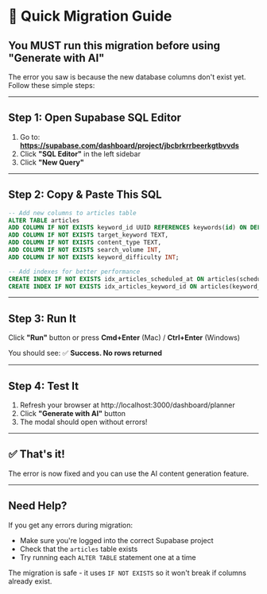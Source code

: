 # 🚀 Quick Migration Guide

## You MUST run this migration before using "Generate with AI"

The error you saw is because the new database columns don't exist yet. Follow these simple steps:

---

## Step 1: Open Supabase SQL Editor

1. Go to: **https://supabase.com/dashboard/project/jbcbrkrrbeerkgtbvvds**
2. Click **"SQL Editor"** in the left sidebar
3. Click **"New Query"**

---

## Step 2: Copy & Paste This SQL

```sql
-- Add new columns to articles table
ALTER TABLE articles
ADD COLUMN IF NOT EXISTS keyword_id UUID REFERENCES keywords(id) ON DELETE SET NULL,
ADD COLUMN IF NOT EXISTS target_keyword TEXT,
ADD COLUMN IF NOT EXISTS content_type TEXT,
ADD COLUMN IF NOT EXISTS search_volume INT,
ADD COLUMN IF NOT EXISTS keyword_difficulty INT;

-- Add indexes for better performance
CREATE INDEX IF NOT EXISTS idx_articles_scheduled_at ON articles(scheduled_at);
CREATE INDEX IF NOT EXISTS idx_articles_keyword_id ON articles(keyword_id);
```

---

## Step 3: Run It

Click **"Run"** button or press **Cmd+Enter** (Mac) / **Ctrl+Enter** (Windows)

You should see: ✅ **Success. No rows returned**

---

## Step 4: Test It

1. Refresh your browser at http://localhost:3000/dashboard/planner
2. Click **"Generate with AI"** button
3. The modal should open without errors!

---

## ✅ That's it!

The error is now fixed and you can use the AI content generation feature.

---

## Need Help?

If you get any errors during migration:
- Make sure you're logged into the correct Supabase project
- Check that the `articles` table exists
- Try running each `ALTER TABLE` statement one at a time

The migration is safe - it uses `IF NOT EXISTS` so it won't break if columns already exist.
